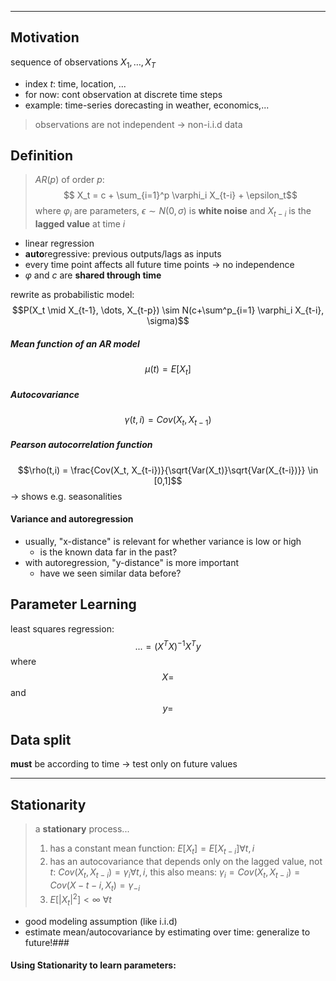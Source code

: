 -----

## Motivation

sequence of observations $X_1, \dots, X_T$
- index $t$: time, location, ...
- for now: cont observation at discrete time steps
- example: time-series dorecasting in weather, economics,...

> observations are not independent → non-i.i.d data


## Definition

> $AR(p)$ of order $p$:
> $$ X_t = c + \sum_{i=1}^p \varphi_i X_{t-i} + \epsilon_t$$ where $\varphi_i$ are parameters, $\epsilon\sim N(0, \sigma)$ is **white noise** and $X_{t-i}$ is the **lagged value** at time $i$

- linear regression
- **auto**regressive: previous outputs/lags as inputs
- every time point affects all future time points → no independence
- $\varphi$ and $c$ are **shared through time**

rewrite as probabilistic model:
$$P(X_t \mid X_{t-1}, \dots, X_{t-p}) \sim N(c+\sum^p_{i=1} \varphi_i X_{t-i}, \sigma)$$

##### Mean function of an AR model
$$\mu(t) = E[X_t]$$

##### Autocovariance
$$\gamma(t, i) = Cov(X_t, X_{t-1})$$

##### Pearson autocorrelation function
$$\rho(t,i) = \frac{Cov(X_t, X_{t-i})}{\sqrt{Var(X_t)}\sqrt{Var(X_{t-i})}} \in [0,1]$$
→ shows e.g. seasonalities

#### Variance and autoregression

- usually, "x-distance" is relevant for whether variance is low or high
	- is the known data far in the past?
- with autoregression, "y-distance" is more important
	- have we seen similar data before?


## Parameter Learning

least squares regression:
$$...=(X^TX)^{-1}X^Ty$$
where
$$X=$$
and $$y = $$


## Data split

**must** be according to time
→ test only on future values

-----
## Stationarity

> a **stationary** process...
> 1. has a constant mean function: $E[X_t] = E[X_{t-i}] \forall t, i$
> 2. has an autocovariance that depends only on the lagged value, not $t$: $Cov(X_t, X_{t-i}) = \gamma_i \forall t, i$, this also means: $\gamma_i = Cov(X_t, X_{t-i}) = Cov(X-{t-i}, X_t) = \gamma_{-i}$
> 3. $E[|X_t|^2] < \infty\>\forall t$

- good modeling assumption (like i.i.d)
- estimate mean/autocovariance by estimating over time: generalize to future!###

#### Using Stationarity to learn parameters:

